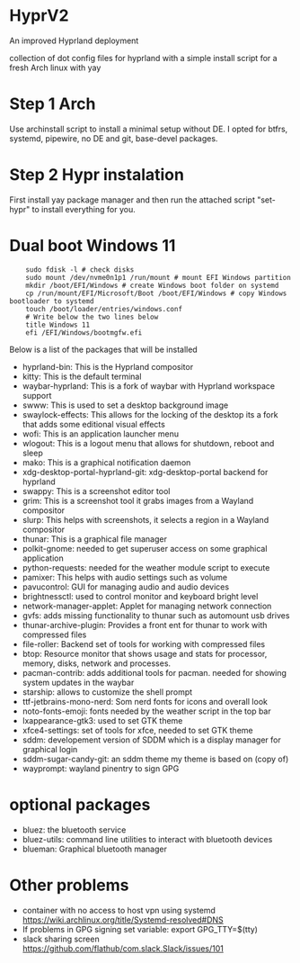 # HyprV2
An improved Hyprland deployment

collection of dot config files for hyprland with a simple install script for a fresh Arch linux with yay

# Step 1 Arch
Use archinstall script to install a minimal setup without DE.
I opted for btfrs, systemd, pipewire, no DE and git, base-devel packages.

# Step 2 Hypr instalation
First install yay package manager and then
run the attached script "set-hypr" to install everything for you.

# Dual boot Windows 11
```
    sudo fdisk -l # check disks
    sudo mount /dev/nvme0n1p1 /run/mount # mount EFI Windows partition
    mkdir /boot/EFI/Windows # create Windows boot folder on systemd
    cp /run/mount/EFI/Microsoft/Boot /boot/EFI/Windows # copy Windows bootloader to systemd 
    touch /boot/loader/entries/windows.conf
    # Write below the two lines below
    title Windows 11
    efi /EFI/Windows/bootmgfw.efi
```

Below is a list of the packages that will be installed

- hyprland-bin: This is the Hyprland compositor
- kitty: This is the default terminal
- waybar-hyprland: This is a fork of waybar with Hyprland workspace support
- swww: This is used to set a desktop background image
- swaylock-effects: This allows for the locking of the desktop its a fork that adds some editional visual effects
- wofi: This is an application launcher menu
- wlogout: This is a logout menu that allows for shutdown, reboot and sleep
- mako: This is a graphical notification daemon
- xdg-desktop-portal-hyprland-git: xdg-desktop-portal backend for hyprland
- swappy: This is a screenshot editor tool
- grim: This is a screenshot tool it grabs images from a Wayland compositor
- slurp: This helps with screenshots, it selects a region in a Wayland compositor
- thunar: This is a graphical file manager
- polkit-gnome: needed to get superuser access on some graphical application
- python-requests: needed for the weather module script to execute
- pamixer: This helps with audio settings such as volume
- pavucontrol: GUI for managing audio and audio devices
- brightnessctl: used to control monitor and keyboard bright level
- network-manager-applet: Applet for managing network connection
- gvfs: adds missing functionality to thunar such as automount usb drives
- thunar-archive-plugin: Provides a front ent for thunar to work with compressed files
- file-roller: Backend set of tools for working with compressed files
- btop: Resource monitor that shows usage and stats for processor, memory, disks, network and processes.
- pacman-contrib: adds additional tools for pacman. needed for showing system updates in the waybar
- starship: allows to customize the shell prompt
- ttf-jetbrains-mono-nerd: Som nerd fonts for icons and overall look
- noto-fonts-emoji: fonts needed by the weather script in the top bar
- lxappearance-gtk3: used to set GTK theme
- xfce4-settings: set of tools for xfce, needed to set GTK theme
- sddm: developement version of SDDM which is a display manager for graphical login
- sddm-sugar-candy-git: an sddm theme my theme is based on (copy of)
- wayprompt: wayland pinentry to sign GPG
# optional packages
- bluez: the bluetooth service
- bluez-utils: command line utilities to interact with bluetooth devices
- blueman: Graphical bluetooth manager

# Other problems
- container with no access to host vpn using systemd https://wiki.archlinux.org/title/Systemd-resolved#DNS
- If problems in GPG signing set variable: export GPG_TTY=$(tty)
- slack sharing screen https://github.com/flathub/com.slack.Slack/issues/101


